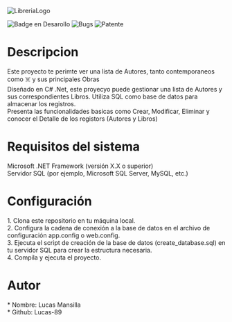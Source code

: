 
![LibreriaLogo](https://github.com/Lucas-89/Libreria/assets/121033010/f575f14f-f916-4c88-b8d3-7ca2b3e70192) 
<br>


![Badge en Desarollo](https://img.shields.io/badge/ESTADO-EN%20DESAROLLO-green)
![Bugs](https://img.shields.io/badge/Days_Since_Last_BUG-0-red)
![Patente](https://img.shields.io/badge/Licence-Not%20Found-inactive)


<h1> Descripcion </h1>
Este proyecto te perimte ver una lista de Autores, tanto contemporaneos como ☠️ y sus principales Obras <br>
Diseñado en C# .Net, este proyecyo puede gestionar una lista de Autores y sus correspondientes Libros. Utiliza SQL como base de datos para almacenar los registros. <br>
Presenta las funcionalidades basicas como Crear, Modificar, Eliminar y conocer el Detalle de los registors (Autores y Libros)
<br>
<h1>Requisitos del sistema </h1>
Microsoft .NET Framework (versión X.X o superior)<br>
Servidor SQL (por ejemplo, Microsoft SQL Server, MySQL, etc.)<br>
<h1>Configuración </h1>
1. Clona este repositorio en tu máquina local. <br>
2. Configura la cadena de conexión a la base de datos en el archivo de configuración app.config o web.config.<br>
3. Ejecuta el script de creación de la base de datos (create_database.sql) en tu servidor SQL para crear la estructura necesaria.<br>
4. Compila y ejecuta el proyecto.
<h1>Autor</h1>
* Nombre: Lucas Mansilla <br>
* Github: Lucas-89
